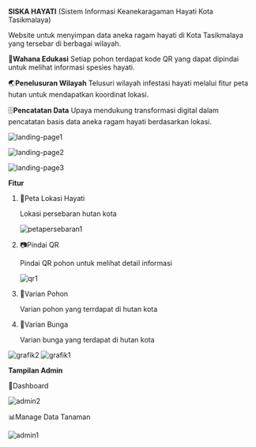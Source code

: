 **SISKA HAYATI** (Sistem Informasi Keanekaragaman Hayati Kota Tasikmalaya)





Website untuk menyimpan data aneka ragam hayati di Kota Tasikmalaya yang tersebar di berbagai wilayah.

📖**Wahana Edukasi**
Setiap pohon terdapat kode QR yang dapat dipindai untuk melihat informasi spesies hayati.

🌏**Penelusuran Wilayah**
Telusuri wilayah infestasi hayati melalui fitur peta hutan untuk mendapatkan koordinat lokasi.

🗄️**Pencatatan Data**
Upaya mendukung transformasi digital dalam pencatatan basis data aneka ragam hayati berdasarkan lokasi.



![landing-page1](https://github.com/user-attachments/assets/62e56950-c2b8-4458-ace5-870b9de8aaa9)

![landing-page2](https://github.com/user-attachments/assets/9f977cff-4451-479b-addd-25383f542db9)

![landing-page3](https://github.com/user-attachments/assets/4dcb237b-14c7-441c-8c53-90dc722908e7)





**Fitur**


1. 📍Peta Lokasi Hayati

   Lokasi persebaran hutan kota

   ![petapersebaran1](https://github.com/user-attachments/assets/ed562f48-edd6-408e-986d-9681675514a3)
   
2. 📷Pindai QR

   Pindai QR pohon untuk melihat detail informasi

   ![qr1](https://github.com/user-attachments/assets/ffdb4ba2-1416-45b5-9245-c6ff69590627)

3. 🌳Varian Pohon
 
   Varian pohon yang terrdapat di hutan kota

4. 🌻Varian Bunga

   Varian bunga yang terdapat di hutan kota

![grafik2](https://github.com/user-attachments/assets/8bc531ab-f0e9-4922-8a75-902dfd7dcb03)
![grafik1](https://github.com/user-attachments/assets/127bc9ea-4c3f-4c52-899d-6c4ab9c96489)



**Tampilan Admin**

👤Dashboard

![admin2](https://github.com/user-attachments/assets/c604c771-06c4-4f1c-a123-125cf2664c6f)

📊Manage Data Tanaman

![admin1](https://github.com/user-attachments/assets/ae64091e-9d04-4639-9c14-a51d0f69432b)


